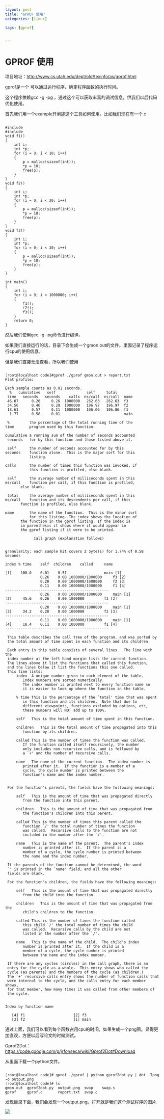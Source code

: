 ```yaml
---
layout: post
title: "GPROF 使用"
categories: [Linux]

tags: [gprof] 


---
```

GPROF 使用
=============
项目地址：http://www.cs.utah.edu/dept/old/texinfo/as/gprof.html

gprof是一个 可以通过运行程序，确定程序函数的执行时间。

这个程序依赖gcc -g -pg ，通过这个可以获取丰富的调试信息，供我们以后代码优化使用。

首先我们用一个example开阐述这个工具如何使用。比如我们现在有一个.c

<pre><code>
#include <stdio.h>
#include <stdlib.h>
void f1() 
{
    int i;
    int *p;
    for (i = 0; i < 10; i++) 
    {
        p = malloc(sizeof(int));
        *p = 10;
        free(p);
    }
}
void f2() 
{
    int i;
    int *p;
    for (i = 0; i < 20; i++) 
    {
        p = malloc(sizeof(int));
        *p = 10;
        free(p);
    }
}
void f3() 
{
    int i;
    int *p;
    for (i = 0; i < 30; i++) 
    {
        p = malloc(sizeof(int));
        *p = 10;
        free(p);
    }
}
   
int main() 
{
    int i;
    for (i = 0; i < 1000000; i++) 
    {
        f1();
        f2();
        f3();
    }
    return 0;
}
</code></pre>

然后我们使用gcc -g -pg命令进行编译。

如果我们直接运行的话，目录下会生成一个gmon.out的文件。里面记录了程序运行cpu的使用信息。

但是我们直接无法查看，所以我们使用

<pre><code>
[root@localhost code]#gprof ./gprof gmon.out > report.txt
Flat profile:
 
Each sample counts as 0.01 seconds.
  %   cumulative   self              self     total           
 time   seconds   seconds    calls  ns/call  ns/call  name    
 46.07      0.26     0.26  1000000   262.63   262.63  f3
 34.56      0.46     0.20  1000000   196.97   196.97  f2
 18.61      0.57     0.11  1000000   106.06   106.06  f1
  1.77      0.58     0.01                             main
 
 %         the percentage of the total running time of the
time       program used by this function.
 
cumulative a running sum of the number of seconds accounted
 seconds   for by this function and those listed above it.
 
 self      the number of seconds accounted for by this
seconds    function alone.  This is the major sort for this
           listing.
 
calls      the number of times this function was invoked, if
           this function is profiled, else blank.
  
 self      the average number of milliseconds spent in this
ms/call    function per call, if this function is profiled,
       else blank.
 
 total     the average number of milliseconds spent in this
ms/call    function and its descendents per call, if this 
       function is profiled, else blank.
 
name       the name of the function.  This is the minor sort
           for this listing. The index shows the location of
       the function in the gprof listing. If the index is
       in parenthesis it shows where it would appear in
       the gprof listing if it were to be printed.

             Call graph (explanation follows)
 
 
granularity: each sample hit covers 2 byte(s) for 1.74% of 0.58 seconds
 
index % time    self  children    called     name
                                                 <spontaneous>
[1]    100.0    0.01    0.57                 main [1]
                0.26    0.00 1000000/1000000     f3 [2]
                0.20    0.00 1000000/1000000     f2 [3]
                0.11    0.00 1000000/1000000     f1 [4]
-----------------------------------------------
                0.26    0.00 1000000/1000000     main [1]
[2]     45.6    0.26    0.00 1000000         f3 [2]
-----------------------------------------------
                0.20    0.00 1000000/1000000     main [1]
[3]     34.2    0.20    0.00 1000000         f2 [3]
-----------------------------------------------
                0.11    0.00 1000000/1000000     main [1]
[4]     18.4    0.11    0.00 1000000         f1 [4]
-----------------------------------------------
 
 This table describes the call tree of the program, and was sorted by
 the total amount of time spent in each function and its children.
 
 Each entry in this table consists of several lines.  The line with the
 index number at the left hand margin lists the current function.
 The lines above it list the functions that called this function,
 and the lines below it list the functions this one called.
 This line lists:
     index  A unique number given to each element of the table.
        Index numbers are sorted numerically.
        The index number is printed next to every function name so
        it is easier to look up where the function in the table.
 
     % time This is the percentage of the `total' time that was spent
        in this function and its children.  Note that due to
        different viewpoints, functions excluded by options, etc,
        these numbers will NOT add up to 100%.
 
     self   This is the total amount of time spent in this function.
 
     children   This is the total amount of time propagated into this
        function by its children.
 
     called This is the number of times the function was called.
        If the function called itself recursively, the number
        only includes non-recursive calls, and is followed by
        a `+' and the number of recursive calls.
 
     name   The name of the current function.  The index number is
        printed after it.  If the function is a member of a
        cycle, the cycle number is printed between the
        function's name and the index number.
 
 
 For the function's parents, the fields have the following meanings:
 
     self   This is the amount of time that was propagated directly
        from the function into this parent.
 
     children   This is the amount of time that was propagated from
        the function's children into this parent.
 
     called This is the number of times this parent called the
        function `/' the total number of times the function
        was called.  Recursive calls to the function are not
        included in the number after the `/'.
 
     name   This is the name of the parent.  The parent's index
        number is printed after it.  If the parent is a
        member of a cycle, the cycle number is printed between
        the name and the index number.
 
 If the parents of the function cannot be determined, the word
 `<spontaneous>' is printed in the `name' field, and all the other
 fields are blank.
 
 For the function's children, the fields have the following meanings:
 
     self   This is the amount of time that was propagated directly
        from the child into the function.
 
     children   This is the amount of time that was propagated from the
        child's children to the function.
 
     called This is the number of times the function called
        this child `/' the total number of times the child
        was called.  Recursive calls by the child are not
        listed in the number after the `/'.
 
     name   This is the name of the child.  The child's index
        number is printed after it.  If the child is a
        member of a cycle, the cycle number is printed
        between the name and the index number.
 
 If there are any cycles (circles) in the call graph, there is an
 entry for the cycle-as-a-whole.  This entry shows who called the
 cycle (as parents) and the members of the cycle (as children.)
 The `+' recursive calls entry shows the number of function calls that
 were internal to the cycle, and the calls entry for each member shows,
 for that member, how many times it was called from other members of
 the cycle.
 

Index by function name
 
   [4] f1                      [2] f3
   [3] f2                      [1] main
</code></pre>

通过上面，我们可以看到每个函数占用cpu的时间，如果生成一个png图，显得更加直观，方便以后写论文的时候测试。

Gprof2Dot：https://code.google.com/p/jrfonseca/wiki/Gprof2Dot#Download

从里面下载一个python文件。

<pre><code>
[root@localhost code]# gprof ./gprof | python gprof2dot.py | dot -Tpng -o output.png
[root@localhost code]# ls
gmon.out  gprof2dot.py  output.png  swap    swap.s
gprof     gprof.c       report.txt  swap.c
</code></pre>

发现目录下面，我们会发现一个output.png。打开就是我们这个测试程序的图片.

![](/assets/pic/output.png)
